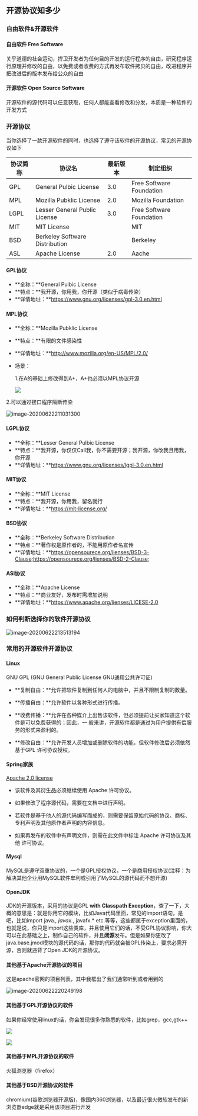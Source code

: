 ## 开源协议知多少

### 自由软件&开源软件

#### 自由软件 Free Software

关乎道德的社会运动，捍卫开发者为任何目的开发的运行程序的自由，研究程序运行原理并修改的自由，以免费或者收费的方式再发布软件拷贝的自由，改进程序并把改进后的版本发布给公众的自由

#### 开源软件 Open Source Software

开源软件的源代码可以任意获取，任何人都能查看修改和分发，本质是一种软件的开发方式

### 开源协议

当你选择了一款开源软件的同时，也选择了遵守该软件的开源协议，常见的开源协议如下

| 协议简称 | 协议名                         | 最新版本 | 制定组织                 |
| -------- | ------------------------------ | -------- | ------------------------ |
| GPL      | General Pulbic License         | 3.0      | Free Software Foundation |
| MPL      | Mozilla Pubklic License        | 2.0      | Mozilla Foundation       |
| LGPL     | Lesser General Public License  | 3.0      | Free Software Foundation |
| MIT      | MIT License                    |          | MIT                      |
| BSD      | Berkeley Software Distribution |          | Berkeley                 |
| ASL      | Apache License                 | 2.0      | Aache                    |

#### GPL协议

- **全称：**General Pulbic License
- **特点：**我开源，你用我，你开源（类似于病毒传染）
- **详情地址：**https://www.gnu.org/licenses/gpl-3.0.en.html

#### MPL协议

- **全称：**Mozilla Pubklic License

- **特点：**有限的文件感染性

- **详情地址：**http://www.mozilla.org/en-US/MPL/2.0/

- 场景：

  1.在A的基础上修改得到A+，A+也必须以MPL协议开源

  ![](
https://syske-pic-bed.oss-cn-hangzhou.aliyuncs.com/imgs/images/20200622210851.png)

2.可以通过接口程序隔断传染

![image-20200622211031300](
https://syske-pic-bed.oss-cn-hangzhou.aliyuncs.com/imgs/images/image-20200622211031300.png)

#### LGPL协议

- **全称：**Lesser General Pulbic License
- **特点：**我开源，你仅仅Call我，你不需要开源；我开源，你改我且用我，你开源
- **详情地址：**https://www.gnu.org/licenses/lgpl-3.0.en.html

#### MIT协议

- **全称：**MIT License
- **特点：**我开源，你用我，留名就行
- **详情地址：**https://mit-license.org/

#### BSD协议

- **全称：**Berkeley Software Distribution
- **特点：**著作权是原作者的，不能用原作者名宣传
- **详情地址：**https://opensourece.org/lienses/BSD-3-Clause;https://opensourece.org/lienses/BSD-2-Clause;

#### ASl协议

- **全称：**Apache License
- **特点：**商业友好，发布时需增加说明
- **详情地址：**https://www.apache.org/lienses/LICESE-2.0



### 如何判断选择你的软件开源协议

![image-20200622213513194](
https://syske-pic-bed.oss-cn-hangzhou.aliyuncs.com/imgs/images/image-20200622213513194.png)

### 常用的开源软件开源协议

#### Linux

GNU GPL (GNU General Public License GNU通用公共许可证)

- **复制自由：**允许把软件复制到任何人的电脑中，并且不限制复制的数量。

- **传播自由：**允许软件以各种形式进行传播。

- **收费传播：**允许在各种媒介上出售该软件，但必须提前让买家知道这个软件是可以免费获得的；因此，一
   般来讲，开源软件都是通过为用户提供有偿服务的形式来盈利的。

- **修改自由：**允许开发人员增加或删除软件的功能，但软件修改后必须依然基于GPL 许可协议授权。

#### Spring家族

[Apache 2.0 license](https://www.apache.org/licenses/LICENSE-2.0.html)

- 该软件及其衍生品必须继续使用 Apache 许可协议。

- 如果修改了程序源代码，需要在文档中进行声明。

- 若软件是基于他人的源代码编写而成的，则需要保留原始代码的协议、商标、专利声明及其他原作者声明的内容信息。

- 如果再发布的软件中有声明文件，则需在此文件中标注 Apache 许可协议及其他
   许可协议。

#### Mysql

MySQL是遵守双重协议的，一个是GPL授权协议，一个是商用授权协议(注释：为解决其他企业用MySQL软件牟利或引用了MySQL的源代码而不想开源)

#### OpenJDK

JDK的开源版本，采用的协议是GPL **with Classpath Exception**，查了一下，大概的意思是：就是你用它的模块，比如Java代码里面，常见的import语句，是吧，比如import java.*, javax.*, javafx.* etc.等等，这些都属于exception里面的，也就是说，你只是import这些类库，并且使用它们的话，不受GPL协议影响，你大可以在此基础之上，制作自己的软件，并且**闭源**发布。但是如果你更改了java.base.jmod模块的源代码的话，那你的代码就会被GPL传染上，要求必需开源，否则就违背了Open JDK的开源协议。

#### 其他基于Apache开源协议的项目

这是apache官网的项目列表，其中我框出了我们通常听到或者用到的

![image-20200622220249198](
https://syske-pic-bed.oss-cn-hangzhou.aliyuncs.com/imgs/images/image-20200622220249198.png)

#### 其他基于GPL开源协议的软件

如果你经常使用linux的话，你会发现很多你熟悉的软件，比如grep，gcc,gtk++

![](
https://syske-pic-bed.oss-cn-hangzhou.aliyuncs.com/imgs/images/20200622220848.png)

![](
https://syske-pic-bed.oss-cn-hangzhou.aliyuncs.com/imgs/images/20200622221452.png)

#### 其他基于MPL开源协议的软件

火狐浏览器（firefox）

#### 其他基于BSD开源协议的软件

chromium(谷歌浏览器开源版)，像国内360浏览器，以及最近很火微软发布的新浏览器edge就是采用该项目进行开发